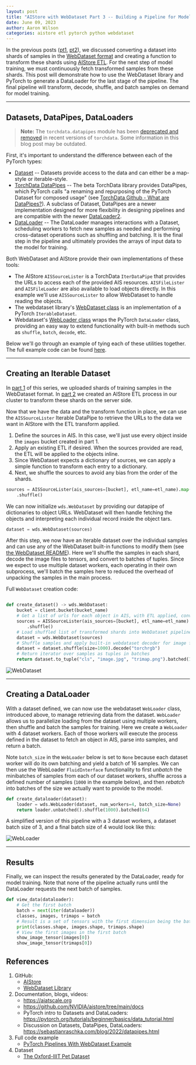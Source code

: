 ```yaml
---
layout: post
title: "AIStore with WebDataset Part 3 -- Building a Pipeline for Model Training"
date: June 09, 2023
author: Aaron Wilson
categories: aistore etl pytorch python webdataset
---
```


In the previous posts ([pt1](https://aiatscale.org/blog/2023/05/05/aisio-transforms-with-webdataset-pt-1), [pt2](https://aiatscale.org/blog/2023/05/11/aisio-transforms-with-webdataset-pt-2)), we discussed converting a dataset into shards of samples in the [WebDataset format](https://github.com/webdataset/webdataset#the-webdataset-format) and creating a function to transform these shards using [AIStore ETL](https://github.com/NVIDIA/aistore/blob/main/docs/etl.md).
For the next step of model training, we must continuously fetch transformed samples from these shards.
This post will demonstrate how to use the WebDataset library and PyTorch to generate a DataLoader for the last stage of the pipeline.
The final pipeline will transform, decode, shuffle, and batch samples on demand for model training.

---

## Datasets, DataPipes, DataLoaders

> **Note:** The `torchdata.datapipes` module has been [deprecated and removed](https://github.com/pytorch/data?tab=readme-ov-file#torchdata-see-note-below-on-current-status) in recent versions of `torchdata`. Some information in this blog post may be outdated.

First, it's important to understand the difference between each of the PyTorch types:

- [Dataset](https://pytorch.org/docs/stable/data.html#dataset-types) -- Datasets provide access to the data and can either be a map-style or iterable-style. 
- [TorchData DataPipes](https://pytorch.org/data/0.3/torchdata.datapipes.iter.html) -- The beta TorchData library provides DataPipes, which PyTorch calls "a renaming and repurposing of the PyTorch Dataset for composed usage" (see [TorchData Github - What are DataPipes?](https://github.com/pytorch/data#what-are-datapipes)). A subclass of Dataset, DataPipes are a newer implementation designed for more flexibility in designing pipelines and are compatible with the newer [DataLoader2](https://pytorch.org/data/0.5/dataloader2.html).
- [DataLoader](https://pytorch.org/docs/stable/data.html#module-torch.utils.data) -- The DataLoader manages interactions with a Dataset, scheduling workers to fetch new samples as needed and performing cross-dataset operations such as shuffling and batching. It is the final step in the pipeline and ultimately provides the arrays of input data to the model for training. 

Both WebDataset and AIStore provide their own implementations of these tools: 

- The AIStore `AISSourceLister` is a TorchData `IterDataPipe` that provides the URLs to access each of the provided AIS resources. `AISFileLister` and `AISFileLoader` are also available to load objects directly. In this example we'll use `AISSourceLister` to allow WebDataset to handle reading the objects. 
- The webdataset library's [WebDataset class](https://github.com/webdataset/webdataset#webdataset) is an implementation of a PyTorch `IterableDataset`.  
- Webdataset's [WebLoader class](https://github.com/webdataset/webdataset#dataloader) wraps the PyTorch `DataLoader` class, providing an easy way to extend functionality with built-in methods such as `shuffle`, `batch`, `decode`, etc. 

Below we'll go through an example of tying each of these utilities together. The full example code can be found [here](/python/examples/aisio-pytorch/pytorch_webdataset.py).

---

## Creating an Iterable Dataset

In [part 1](https://aiatscale.org/blog/2023/05/05/aisio-transforms-with-webdataset-pt-1) of this series, we uploaded shards of training samples in the WebDataset format.
In [part 2](https://aiatscale.org/blog/2023/05/11/aisio-transforms-with-webdataset-pt-2) we created an AIStore ETL process in our cluster to transform these shards on the server side. 

Now that we have the data and the transform function in place, we can use the `AISSourceLister` Iterable DataPipe to retrieve the URLs to the data we want in AIStore with the ETL transform applied.

1. Define the sources in AIS. In this case, we'll just use every object inside the `images` bucket created in part 1.
2. Apply an existing ETL if desired. When the sources provided are read, the ETL will be applied to the objects inline. 
3. Since WebDataset expects a dictionary of sources, we can apply a simple function to transform each entry to a dictionary.
4. Next, we shuffle the sources to avoid any bias from the order of the shards. 

```python
sources = AISSourceLister(ais_sources=[bucket], etl_name=etl_name).map(lambda source_url: {"url": source_url})\
    .shuffle()
```

We can now initialize `wds.WebDataset` by providing our datapipe of dictionaries to object URLs. 
WebDataset will then handle fetching the objects and interpreting each individual record inside the object tars.

```python
dataset = wds.WebDataset(sources)
```

After this step, we now have an iterable dataset over the individual samples and can use any of the WebDataset built-in functions to modify them (see [the WebDataset README](https://github.com/webdataset/webdataset)).
Here we'll shuffle the samples in each shard, decode the image files to tensors, and convert to batches of tuples. 
Since we expect to use multiple dataset workers, each operating in their own subprocess, we'll batch the samples here to reduced the overhead of unpacking the samples in the main process. 

Full `WebDataset` creation code:

```python

def create_dataset() -> wds.WebDataset:
    bucket = client.bucket(bucket_name)
    # Get a list of urls for each object in AIS, with ETL applied, converted to the format WebDataset expects
    sources = AISSourceLister(ais_sources=[bucket], etl_name=etl_name).map(lambda source_url: {"url": source_url})\
        .shuffle()
    # Load shuffled list of transformed shards into WebDataset pipeline
    dataset = wds.WebDataset(sources)
    # Shuffle samples and apply built-in webdataset decoder for image files
    dataset = dataset.shuffle(size=1000).decode("torchrgb")
    # Return iterator over samples as tuples in batches
    return dataset.to_tuple("cls", "image.jpg", "trimap.png").batched(16)

```

![WebDataset](/assets/aisio_inline_wdataset/WebDataset.jpg)

---

## Creating a DataLoader

With a dataset defined, we can now use the webdataset `WebLoader` class, introduced above, to manage retrieving data from the dataset.
`WebLoader` allows us to parallelize loading from the dataset using multiple workers, then shuffle and batch the samples for training.
Here we create a `WebLoader` with 4 dataset workers. 
Each of those workers will execute the process defined in the dataset to fetch an object in AIS, parse into samples, and return a batch.

Note `batch_size` in the `WebLoader` below is set to `None` because each dataset worker will do its own batching and yield a batch of 16 samples.
We can then use the WebLoader `FluidInterface` functionality to first *unbatch* the minibatches of samples from each of our dataset workers, shuffle across a defined number of samples (`1000` in the example below), and then *rebatch* into batches of the size we actually want to provide to the model.

```python
def create_dataloader(dataset):
    loader = wds.WebLoader(dataset, num_workers=4, batch_size=None)
    return loader.unbatched().shuffle(1000).batched(64)
```

A simplified version of this pipeline with a 3 dataset workers, a dataset batch size of 3, and a final batch size of 4 would look like this: 

![WebLoader](/assets/aisio_inline_wdataset/WebLoader.jpg)

---
## Results

Finally, we can inspect the results generated by the DataLoader, ready for model training.
Note that none of the pipeline actually runs until the DataLoader requests the next batch of samples.

```python
def view_data(dataloader):
    # Get the first batch
    batch = next(iter(dataloader))
    classes, images, trimaps = batch
    # Result is a set of tensors with the first dimension being the batch size
    print(classes.shape, images.shape, trimaps.shape)
    # View the first images in the first batch
    show_image_tensor(images[0])
    show_image_tensor(trimaps[0])
```


## References

1. GitHub:
    - [AIStore](https://github.com/NVIDIA/aistore)
    - [WebDataset Library](https://github.com/webdataset/webdataset)
2. Documentation, blogs, videos:
    - https://aiatscale.org
    - https://github.com/NVIDIA/aistore/tree/main/docs
    - PyTorch intro to Datasets and DataLoaders: https://pytorch.org/tutorials/beginner/basics/data_tutorial.html
    - Discussion on Datasets, DataPipes, DataLoaders: https://sebastianraschka.com/blog/2022/datapipes.html
3. Full code example
    - [PyTorch Pipelines With WebDataset Example](/python/examples/aisio-pytorch/pytorch_webdataset.py)
4. Dataset
    - [The Oxford-IIIT Pet Dataset](https://www.robots.ox.ac.uk/~vgg/data/pets/)

